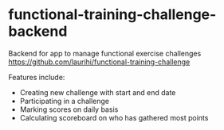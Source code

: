 # functional-training-challenge-backend
Backend for app to manage functional exercise challenges https://github.com/laurihi/functional-training-challenge

Features include:
+ Creating new challenge with start and end date
+ Participating in a challenge
+ Marking scores on daily basis
+ Calculating scoreboard on who has gathered most points
